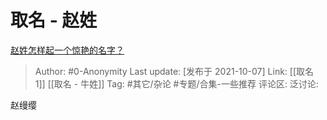 # 取名 - 赵姓
[赵姓怎样起一个惊艳的名字？](https://www.zhihu.com/question/326746885/answer/2157850328)

> Author: #0-Anonymity
> Last update: [发布于 2021-10-07]
> Link: [[取名 1]] [[取名 - 牛姓]]
> Tag: #其它/杂论 #专题/合集-一些推荐
> 评论区:
> 泛讨论:

赵缦缨
